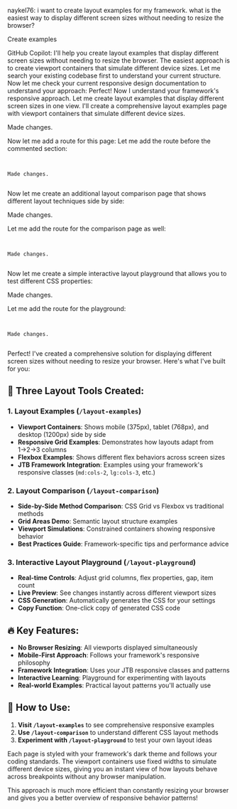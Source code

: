 naykel76: i want to create layout examples for my framework. what is the easiest way to display different screen sizes without needing to resize the browser?

Create examples

GitHub Copilot: I'll help you create layout examples that display different screen sizes without needing to resize the browser. The easiest approach is to create viewport containers that simulate different device sizes. Let me search your existing codebase first to understand your current structure. Now let me check your current responsive design documentation to understand your approach: Perfect! Now I understand your framework's responsive approach. Let me create layout examples that display different screen sizes in one view. I'll create a comprehensive layout examples page with viewport containers that simulate different device sizes. 

Made changes.

Now let me add a route for this page: Let me add the route before the commented section: 
```


Made changes.


```
Now let me create an additional layout comparison page that shows different layout techniques side by side: 

Made changes.

Let me add the route for the comparison page as well: 
```


Made changes.


```
Now let me create a simple interactive layout playground that allows you to test different CSS properties: 

Made changes.

Let me add the route for the playground: 
```


Made changes.


```
Perfect! I've created a comprehensive solution for displaying different screen sizes without needing to resize your browser. Here's what I've built for you:

## 🎯 **Three Layout Tools Created:**

### 1. **Layout Examples** (`/layout-examples`)
- **Viewport Containers**: Shows mobile (375px), tablet (768px), and desktop (1200px) side by side
- **Responsive Grid Examples**: Demonstrates how layouts adapt from 1→2→3 columns
- **Flexbox Examples**: Shows different flex behaviors across screen sizes
- **JTB Framework Integration**: Examples using your framework's responsive classes (`md:cols-2`, `lg:cols-3`, etc.)

### 2. **Layout Comparison** (`/layout-comparison`)
- **Side-by-Side Method Comparison**: CSS Grid vs Flexbox vs traditional methods
- **Grid Areas Demo**: Semantic layout structure examples
- **Viewport Simulations**: Constrained containers showing responsive behavior
- **Best Practices Guide**: Framework-specific tips and performance advice

### 3. **Interactive Layout Playground** (`/layout-playground`)
- **Real-time Controls**: Adjust grid columns, flex properties, gap, item count
- **Live Preview**: See changes instantly across different viewport sizes
- **CSS Generation**: Automatically generates the CSS for your settings
- **Copy Function**: One-click copy of generated CSS code

## 🔥 **Key Features:**

- **No Browser Resizing**: All viewports displayed simultaneously
- **Mobile-First Approach**: Follows your framework's responsive philosophy
- **Framework Integration**: Uses your JTB responsive classes and patterns
- **Interactive Learning**: Playground for experimenting with layouts
- **Real-world Examples**: Practical layout patterns you'll actually use

## 🚀 **How to Use:**

1. **Visit `/layout-examples`** to see comprehensive responsive examples
2. **Use `/layout-comparison`** to understand different CSS layout methods
3. **Experiment with `/layout-playground`** to test your own layout ideas

Each page is styled with your framework's dark theme and follows your coding standards. The viewport containers use fixed widths to simulate different device sizes, giving you an instant view of how layouts behave across breakpoints without any browser manipulation.

This approach is much more efficient than constantly resizing your browser and gives you a better overview of responsive behavior patterns!